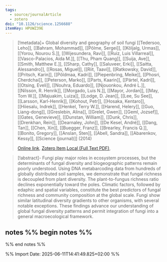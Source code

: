 ```yaml
---
tags:
  - source/journalArticle
  - zotero
doi: "10.1126/science.1256688"
itemKey: HPUWZ39E
---
```

>[!metadata]+
> Global diversity and geography of soil fungi
> [[Tedersoo, Leho]], [[Bahram, Mohammad]], [[Põlme, Sergei]], [[Kõljalg, Urmas]], [[Yorou, Nourou S.]], [[Wijesundera, Ravi]], [[Ruiz, Luis Villarreal]], [[Vasco-Palacios, Aída M.]], [[Thu, Pham Quang]], [[Suija, Ave]], [[Smith, Matthew E.]], [[Sharp, Cathy]], [[Saluveer, Erki]], [[Saitta, Alessandro]], [[Rosas, Miguel]], [[Riit, Taavi]], [[Ratkowsky, David]], [[Pritsch, Karin]], [[Põldmaa, Kadri]], [[Piepenbring, Meike]], [[Phosri, Cherdchai]], [[Peterson, Marko]], [[Parts, Kaarin]], [[Pärtel, Kadri]], [[Otsing, Eveli]], [[Nouhra, Eduardo]], [[Njouonkou, André L.]], [[Nilsson, R. Henrik]], [[Morgado, Luis N.]], [[Mayor, Jordan]], [[May, Tom W.]], [[Majuakim, Luiza]], [[Lodge, D. Jean]], [[Lee, Su See]], [[Larsson, Karl-Henrik]], [[Kohout, Petr]], [[Hosaka, Kentaro]], [[Hiiesalu, Indrek]], [[Henkel, Terry W.]], [[Harend, Helery]], [[Guo, Liang-dong]], [[Greslebin, Alina]], [[Grelet, Gwen]], [[Geml, Jozsef]], [[Gates, Genevieve]], [[Dunstan, William]], [[Dunk, Chris]], [[Drenkhan, Rein]], [[Dearnaley, John]], [[De Kesel, André]], [[Dang, Tan]], [[Chen, Xin]], [[Buegger, Franz]], [[Brearley, Francis Q.]], [[Bonito, Gregory]], [[Anslan, Sten]], [[Abell, Sandra]], [[Abarenkov, Kessy]], 
> [[Science (journal)]] (2014)
> 
> [Online link](https://www.science.org/doi/10.1126/science.1256688), [Zotero Item](zotero://select/library/items/HPUWZ39E),[Local (Full Text PDF)](file://C:/Users/aburg/Documents/references/zotero/storage/RQEU5URX/Tedersoo2014_Globaldiversity.pdf), 


>[!abstract]-
>Fungi play major roles in ecosystem processes, but the determinants of fungal diversity and biogeographic patterns remain poorly understood. Using DNA metabarcoding data from hundreds of globally distributed soil samples, we demonstrate that fungal richness is decoupled from plant diversity. The plant-to-fungus richness ratio declines exponentially toward the poles. Climatic factors, followed by edaphic and spatial variables, constitute the best predictors of fungal richness and community composition at the global scale. Fungi show similar latitudinal diversity gradients to other organisms, with several notable exceptions. These findings advance our understanding of global fungal diversity patterns and permit integration of fungi into a general macroecological framework.

## notes %% begin notes %%

%% end notes %%

%% Import Date: 2025-06-11T14:41:49.825+02:00 %%
